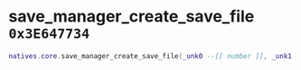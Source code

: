 # save_manager_create_save_file `0x3E647734`

```lua
natives.core.save_manager_create_save_file(_unk0 --[[ number ]], _unk1 --[[ string ]], _unk2 --[[ string ]])
```